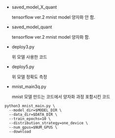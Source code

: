 - saved_model_X_quant

	tensorflow ver.2 mnist model
	양자화 안 함.

- saved_model_quant

	tensorflow ver.2 mnist model
	양자화 함.

- deploy3.py

	위 모델 사용한 코드

- deploy5.py 

	위 모델 정확도 측정

- mnist_main3q.py

	mnist 모델 만드는 코드에서 양자화 과정 포함시킨 코드

```
python3 mnist_main.py \
  --model_dir=$MODEL_DIR \
  --data_dir=$DATA_DIR \
  --train_epochs=10 \
  --distribution_strategy=one_device \
  --num_gpus=$NUM_GPUS \
  --download	
```
